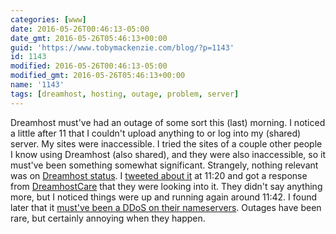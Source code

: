 ```yaml
---
categories: [www]
date: 2016-05-26T00:46:13-05:00
date_gmt: 2016-05-26T05:46:13+00:00
guid: 'https://www.tobymackenzie.com/blog/?p=1143'
id: 1143
modified: 2016-05-26T00:46:13-05:00
modified_gmt: 2016-05-26T05:46:13+00:00
name: '1143'
tags: [dreamhost, hosting, outage, problem, server]
---
```


Dreamhost must've had an outage of some sort this (last) morning.  I noticed a little after 11 that I couldn't upload anything to or log into my (shared) server.  My sites were inaccessible.  I tried the sites of a couple other people I know using Dreamhost (also shared), and they were also inaccessible, so it must've been something somewhat significant.  Strangely, nothing relevant was on [Dreamhost status](http://www.dreamhoststatus.com/).  I [tweeted about it](https://twitter.com/macybot/status/735490788625256448) at 11:20 and got a response from [DreamhostCare](https://twitter.com/DreamHostCare) that they were looking into it.  They didn't say anything more, but I noticed things were up and running again around 11:42.  I found later that it [must've been a DDoS on their nameservers](http://www.dreamhoststatus.com/2016/05/25/ddos-caused-network-issues/).  Outages have been rare, but certainly annoying when they happen.
